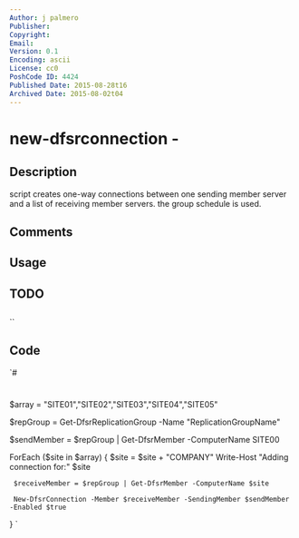 ```yaml
---
Author: j palmero
Publisher: 
Copyright: 
Email: 
Version: 0.1
Encoding: ascii
License: cc0
PoshCode ID: 4424
Published Date: 2015-08-28t16
Archived Date: 2015-08-02t04
---
```


# new-dfsrconnection - 

## Description

script creates one-way connections between one sending member server and a list of receiving member servers. the group schedule is used.

## Comments



## Usage



## TODO



## 

``

## Code

`#
 #
 $array = "SITE01","SITE02","SITE03","SITE04","SITE05"
 
 $repGroup  = Get-DfsrReplicationGroup -Name "ReplicationGroupName"
 
 $sendMember = $repGroup | Get-DfsrMember -ComputerName SITE00
 
 ForEach ($site in $array) {
     $site = $site + "COMPANY"
     Write-Host "Adding connection for:" $site
     
     $receiveMember = $repGroup | Get-DfsrMember -ComputerName $site
       
     New-DfsrConnection -Member $receiveMember -SendingMember $sendMember -Enabled $true 
 }
`


